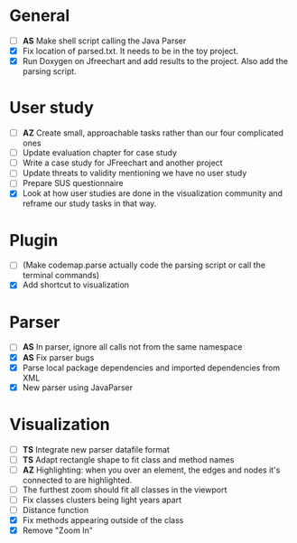 # General
- [ ] **AS** Make shell script calling the Java Parser
- [x] Fix location of parsed.txt. It needs to be in the toy project.
- [x] Run Doxygen on Jfreechart and add results to the project. Also add the parsing script.

# User study
- [ ] **AZ** Create small, approachable tasks rather than our four complicated ones
- [ ] Update evaluation chapter for case study
- [ ] Write a case study for JFreechart and another project
- [ ] Update threats to validity mentioning we have no user study
- [ ] Prepare SUS questionnaire
- [x] Look at how user studies are done in the visualization community and reframe our study tasks in that way.

# Plugin
- [ ] (Make codemap.parse actually code the parsing script or call the terminal commands)
- [x] Add shortcut to visualization

# Parser
- [ ] **AS** In parser, ignore all calls not from the same namespace
- [x] **AS** Fix parser bugs
- [x] Parse local package dependencies and imported dependencies from XML
- [x] New parser using JavaParser

# Visualization
- [ ] **TS** Integrate new parser datafile format
- [ ] **TS** Adapt rectangle shape to fit class and method names
- [ ] **AZ** Highlighting: when you over an element, the edges and nodes it's connected to are highlighted.
- [ ] The furthest zoom should fit all classes in the viewport
- [ ] Fix classes clusters being light years apart
- [ ] Distance function
- [x] Fix methods appearing outside of the class
- [x] Remove "Zoom In"
